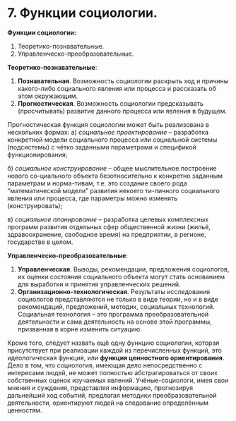 # 7.  Функции социологии.

**Функции социологии:**

1. Теоретико-познавательные.
2. Управленческо-преобразовательные.

**Теоретико-познавательные**:

1. **Познавательная**. Возможность социологии раскрыть ход и причины какого-либо социального явления или процесса и рассказать об этом окружающим. 
2. **Прогностическая**. Возможность социологии предсказывать (просчитывать) развитие данного процесса или явления в будущем.

Прогностическая функция социологии может быть реализована в нескольких формах:
а) *социальное проектирование* – разработка конкретной модели социального процесса или социальной системы (подсистемы) с чётко заданными параметрами и спецификой функционирования;

б) *социальное конструирование* – общее мыслительное построение нового со-циального объекта безотносительно к конкретно заданным параметрам и норма-тивам, т.е. это создание своего рода “математической модели” развития некоего ти-пичного социального явления или процесса, где параметры можно изменять (конструировать);

в) *социальное планирование* – разработка целевых комплексных программ развития отдельных сфер общественной жизни (жильё, здравоохранение, свободное время) на предприятии, в регионе, государстве в целом.

**Управленческо-преобразовательные**:

1. **Управленческая**. Выводы, рекомендации, предложения социологов, их оценки состояния социального объекта могут стать основанием для выработки и принятия управленческих решений.
2. **Организационно-технологическая**. Результаты исследования социологов представляются не только в виде теории, но и в виде рекомендаций, предложений, методик, социальных технологий. Социальная технология – это программа преобразовательной деятельности и сама деятельность на основе этой программы, призванная в корне изменить ситуацию.

Кроме того, следует назвать ещё одну функцию социологии, которая присутствует при реализации каждой из перечисленных функций, это идеологическая функция, или **функция ценностного ориентирования**. Дело в том, что социология, имеющая дело непосредственно с интересами людей, не может полностью абстрагироваться от своих собственных оценок изучаемых явлений. Учёные-социологи, имея свои мнения и суждения, представляя информацию, прогнозируя дальнейший ход событий, предлагая методики преобразовательной деятельности, ориентируют людей на следование определённым ценностям.


